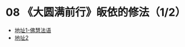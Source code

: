 # 08 《大圆满前行》皈依的修法（1/2）

- [地址1-佛慧法语](https://fohuifayu.com/index.php/other-column/xiangguan-jinglun/lundian/qianxing-yindaowen/8394-d42)
- [地址2](/books/dymqx#%E4%B8%80%E7%9A%88%E4%BE%9D)